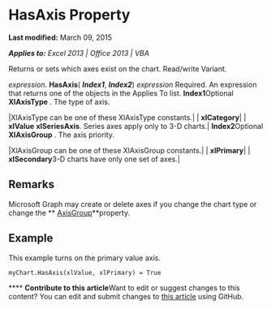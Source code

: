 
# HasAxis Property

 **Last modified:** March 09, 2015

 _**Applies to:** Excel 2013 | Office 2013 | VBA_

Returns or sets which axes exist on the chart. Read/write Variant.

 _expression_. **HasAxis**( **_Index1_**,  **_Index2_**)
 _expression_ Required. An expression that returns one of the objects in the Applies To list.
 **Index1**Optional 
 **XlAxisType**
. The type of axis.


|XlAxisType can be one of these XlAxisType constants.|
| **xlCategory**|
| **xlValue** **xlSeriesAxis**. Series axes apply only to 3-D charts.|
 **Index2**Optional 
 **XlAxisGroup**
. The axis priority.


|XlAxisGroup can be one of these XlAxisGroup constants.|
| **xlPrimary**|
| **xlSecondary**3-D charts have only one set of axes.|

## Remarks

Microsoft Graph may create or delete axes if you change the chart type or change the  ** [AxisGroup](453bc2f6-ca27-1b7c-8dc4-8a902c9445be.md)**property.


## Example

This example turns on the primary value axis.


```
myChart.HasAxis(xlValue, xlPrimary) = True
```


****   **Contribute to this article**Want to edit or suggest changes to this content? You can edit and submit changes to  [this article](https://github.com/jhershey00/VBA_Excel_Test/OpenXMLCon/articles/2de3c3a1-7b9c-a4d9-40cb-906fd5d6f4cb.md) using GitHub.

